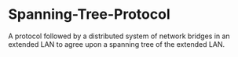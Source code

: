 # Spanning-Tree-Protocol
A protocol followed by a distributed system of network bridges in an extended LAN to agree upon a spanning tree of the extended LAN.
